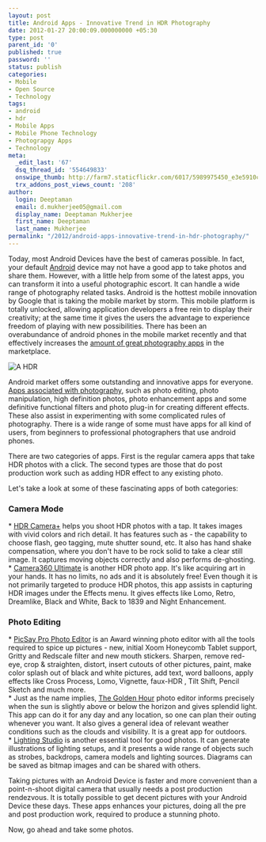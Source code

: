 ```yaml
---
layout: post
title: Android Apps - Innovative Trend in HDR Photography
date: 2012-01-27 20:00:09.000000000 +05:30
type: post
parent_id: '0'
published: true
password: ''
status: publish
categories:
- Mobile
- Open Source
- Technology
tags:
- android
- hdr
- Mobile Apps
- Mobile Phone Technology
- Photograpgy Apps
- Technology
meta:
  _edit_last: '67'
  dsq_thread_id: '554649833'
  onswipe_thumb: http://farm7.staticflickr.com/6017/5989975450_e3e5910c20_z.jpg
  trx_addons_post_views_count: '208'
author:
  login: Deeptaman
  email: d.mukherjee05@gmail.com
  display_name: Deeptaman Mukherjee
  first_name: Deeptaman
  last_name: Mukherjee
permalink: "/2012/android-apps-innovative-trend-in-hdr-photography/"
---
```

<p>Today, most Android Devices have the best of cameras possible. In fact, your default <a href="http://www.android.com/">Android</a> device may not have a good app to take photos and share them. However, with a little help from some of the latest apps, you can transform it into a useful photographic escort. It can handle a wide range of photography related tasks. Android is the hottest mobile innovation by Google that is taking the mobile market by storm. This mobile platform is totally unlocked, allowing application developers a free rein to display their creativity; at the same time it gives the users the advantage to experience freedom of playing with new possibilities. There has been an overabundance of android phones in the mobile market recently and that effectively increases the <a href="http://www.hongkiat.com/blog/top-20-android-photography-apps/">amount of great photography apps</a> in the marketplace.</p>
<p><!--more--></p>
<p><img src="{{ site.baseurl }}/assets/2012/01/5989975450_e3e5910c20_z.jpg" alt="A HDR" /></p>
<p>Android market offers some outstanding and innovative apps for everyone. <a href="http://www.smashingbuzz.com/2011/08/25-photographers-must-have-android-apps-for-improve-their-skills/">Apps associated with photography</a>, such as photo editing, photo manipulation, high definition photos, photo enhancement apps and some definitive functional filters and photo plug-in for creating different effects. These also assist in experimenting with some complicated rules of photography. There is a wide range of some must have apps for all kind of users, from beginners to professional photographers that use android phones.   </p>
<p>There are two categories of apps. First is the regular camera apps that take HDR photos with a click. The second types are those that do post production work such as adding HDR effect to any existing photo. </p>
<p>Let's take a look at some of these fascinating apps of both categories:</p>
<h3>Camera Mode</h3>
<p>* <a href="https://market.android.com/details?id=com.almalence.hdr_plus">HDR Camera+</a> helps you shoot HDR photos with a tap. It takes images with vivid colors and rich detail. It has features such as - the capability to choose flash, geo tagging, mute shutter sound, etc. It also has hand shake compensation, where you don't have to be rock solid to take a clear still image. It captures moving objects correctly and also performs de-ghosting.<br />
* <a href="https://market.android.com/details?id=vStudio.Android.Camera360">Camera360 Ultimate</a> is another HDR photo app. It's like acquiring art in your hands. It has no limits, no ads and it is absolutely free! Even though it is not primarily targeted to produce HDR photos, this app assists in capturing HDR images under the Effects menu. It gives effects like Lomo, Retro, Dreamlike, Black and White, Back to 1839 and Night Enhancement.  </p>
<h3>Photo Editing</h3>
<p>* <a href="https://market.android.com/details?id=com.shinycore.picsaypro">PicSay Pro Photo Editor</a> is an Award winning photo editor with all the tools required to spice up pictures - new, initial Xoom Honeycomb Tablet support, Gritty and Redscale filter and new mouth stickers. Sharpen, remove red-eye, crop & straighten, distort, insert cutouts of other pictures, paint, make color splash out of black and white pictures, add text, word balloons, apply effects like Cross Process, Lomo, Vignette, faux-HDR , Tilt Shift, Pencil Sketch  and much more.<br />
* Just as the name implies, <a href="http://app.golden-hour.com/">The Golden Hour</a> photo editor informs precisely when the sun is slightly above or below the horizon and gives splendid light. This app can do it for any day and any location, so one can plan their outing whenever you want. It also gives a general idea of relevant weather conditions such as the clouds and visibility. It is a great app for outdoors.<br />
* <a href="https://market.android.com/details?id=com.playlee.android.lightingstudio">Lighting Studio</a> is another essential tool for good photos. It can generate illustrations of lighting setups, and it presents a wide range of objects such as strobes, backdrops, camera models and lighting sources. Diagrams can be saved as bitmap images and can be shared with others.</p>
<p>Taking pictures with an Android Device is faster and more convenient than a point-n-shoot digital camera that usually needs a post production rendezvous. It is totally possible to get decent pictures with your Android Device these days. These apps enhances your pictures, doing all the pre and post production work, required to produce a stunning photo.</p>
<p>Now, go ahead and take some photos.</p>
